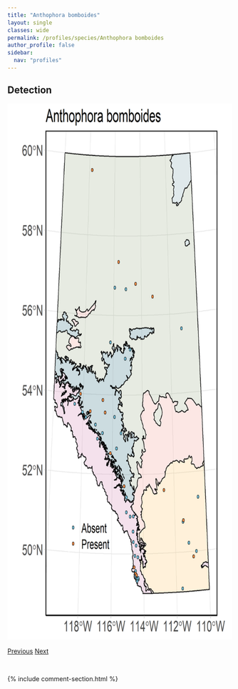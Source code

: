 ```yaml
---
title: "Anthophora bomboides"
layout: single
classes: wide
permalink: /profiles/species/Anthophora bomboides
author_profile: false
sidebar:
  nav: "profiles"
---
```


<h2>Detection</h2>

<a href="/assets/figures/species/Anthophora bomboides/range-map.png">
<img src="/assets/figures/species/Anthophora bomboides/range-map.png" height = "1200" width = "800">
</a>

<a href="/profiles/species/Anthidium tenuiflorae" class="pagination--pager" title="PreviousName">Previous</a> <a href="/profiles/species/Anthophora occidentalis" class="pagination--pager" title="NextName">Next</a>

<p>&nbsp;</p>

{% include comment-section.html %}
